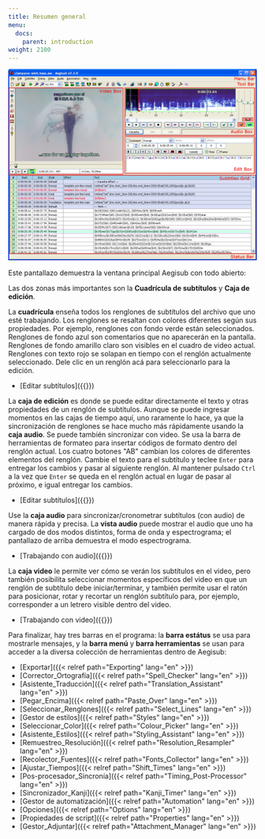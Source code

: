 ```yaml
---
title: Resumen general
menu:
  docs:
    parent: introduction
weight: 2100
---
```


![Main-window-overview](/img/3.2/Main-window-overview.png)

Este pantallazo demuestra la ventana principal Aegisub con todo abierto:

Las dos zonas más importantes son la **Cuadrícula de subtítulos** y **Caja de edición**.

La **cuadrícula** enseña todos los renglones de subtítulos del archivo que uno esté
trabajando. Los renglones se resaltan con colores diferentes según sus propiedades.
Por ejemplo, renglones con fondo verde están seleccionados. Renglones de fondo azul son
comentarios que no aparecerán en la pantalla. Renglones de fondo amarillo claro son visibles en el cuadro de video actual. Renglones con texto rojo se solapan en tiempo con el renglón actualmente seleccionado. Dele clic en un renglón acá para seleccionarlo para la edición.

- [Editar subtítulos]({{<relref path="Editing_Subtitles">}})

<div></div>

La **caja de edición** es donde se puede editar directamente el texto y otras propiedades de un renglón de subtítulos. Aunque se puede ingresar momentos en las cajas de tiempo aquí, uno raramente lo hace, ya que la sincronización de renglones se hace mucho más rápidamente usando la **caja audio**. Se puede también sincronizar con video. Se usa la barra de herramientas de formateo para insertar códigos de formato dentro del renglón actual. Los cuatro botones "AB" cambian los colores de diferentes elementos del renglón. Cambie el texto para el subtítulo y teclee `Enter` para entregar los cambios y pasar al siguiente renglón. Al mantener pulsado `Ctrl` a la vez que `Enter` se queda en el renglón actual en lugar de pasar al próximo, e igual entregar los cambios.

- [Editar subtítulos]({{<relref path="Editing_Subtitles">}})

<div></div>

Use la **caja audio** para sincronizar/cronometrar subtítulos (con audio) de manera rápida y precisa. La **vista audio** puede mostrar el audio que uno ha cargado de dos modos distintos, forma de onda y espectrograma; el pantallazo de arriba demuestra el modo espectrograma.

- [Trabajando con audio]({{<relref path="Audio">}})

<div></div>

La **caja video** le permite ver cómo se verán los subtítulos en el video, pero también posibilita seleccionar momentos específicos del video en que un renglón de subtítulo debe iniciar/terminar, y también permite usar el ratón para posicionar, rotar y recortar un renglón subtítulo para, por ejemplo, corresponder a un letrero visible dentro del video.

- [Trabajando con video]({{<relref path="Video">}})

<div></div>

Para finalizar, hay tres barras en el programa: la **barra estátus** se usa para mostrarle mensajes, y la **barra menú** y **barra herramientas** se usan para acceder a la diversa colección de herramientas dentro de Aegisub:

- [Exportar]({{< relref path="Exporting" lang="en" >}})
- [Corrector_Ortografía]({{< relref path="Spell_Checker" lang="en" >}})
- [Asistente_Traducción]({{< relref path="Translation_Assistant" lang="en" >}})
- [Pegar_Encima]({{< relref path="Paste_Over" lang="en" >}})
- [Seleccionar_Renglones]({{< relref path="Select_Lines" lang="en" >}})
- [Gestor de estilos]({{< relref path="Styles" lang="en" >}})
- [Seleccionar_Color]({{< relref path="Colour_Picker" lang="en" >}})
- [Asistente_Estilos]({{< relref path="Styling_Assistant" lang="en" >}})
- [Remuestreo_Resolución]({{< relref path="Resolution_Resampler" lang="en" >}})
- [Recolector_Fuentes]({{< relref path="Fonts_Collector" lang="en" >}})
- [Ajustar_Tiempos]({{< relref path="Shift_Times" lang="en" >}})
- [Pos-procesador_Sincronía]({{< relref path="Timing_Post-Processor" lang="en" >}})
- [Sincronizador_Kanji]({{< relref path="Kanji_Timer" lang="en" >}})
- [Gestor de automatización]({{< relref path="Automation" lang="en" >}})
- [Opciones]({{< relref path="Options" lang="en" >}})
- [Propiedades de script]({{< relref path="Properties" lang="en" >}})
- [Gestor_Adjuntar]({{< relref path="Attachment_Manager" lang="en" >}})

<div></div>
